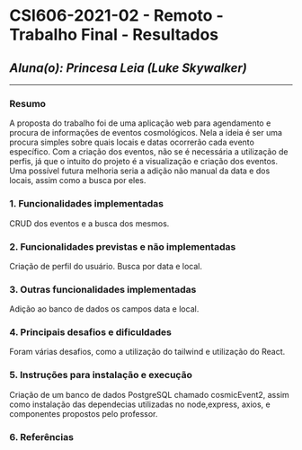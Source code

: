 # **CSI606-2021-02 - Remoto - Trabalho Final - Resultados**

## *Aluna(o): Princesa Leia (Luke Skywalker)*

--------------

<!-- Este documento tem como objetivo apresentar o projeto desenvolvido, considerando o que foi definido na proposta e o produto final. -->

### Resumo

  A proposta do trabalho foi de uma aplicação web para agendamento e procura de informações de eventos cosmológicos. Nela a ideia é ser uma procura simples sobre quais locais e datas ocorrerão cada evento específico. Com a criação dos eventos, não se é necessária a utilização de perfis, já que o intuito do projeto é a visualização e criação dos eventos. Uma possível futura melhoria seria a adição não manual da data e dos locais, assim como a busca por eles.

### 1. Funcionalidades implementadas
CRUD dos eventos e a busca dos mesmos.
  
### 2. Funcionalidades previstas e não implementadas
Criação de perfil do usuário. Busca por data e local.

### 3. Outras funcionalidades implementadas
Adição ao banco de dados os campos data e local.

### 4. Principais desafios e dificuldades
Foram várias desafios, como a utilização do tailwind e utilização do React.

### 5. Instruções para instalação e execução
Criação de um banco de dados PostgreSQL chamado cosmicEvent2, assim como instalação das dependecias utilizadas no node,express, axios, e componentes propostos pelo professor.

### 6. Referências
<!-- Referências podem ser incluídas, caso necessário. Utilize o padrão ABNT. -->
